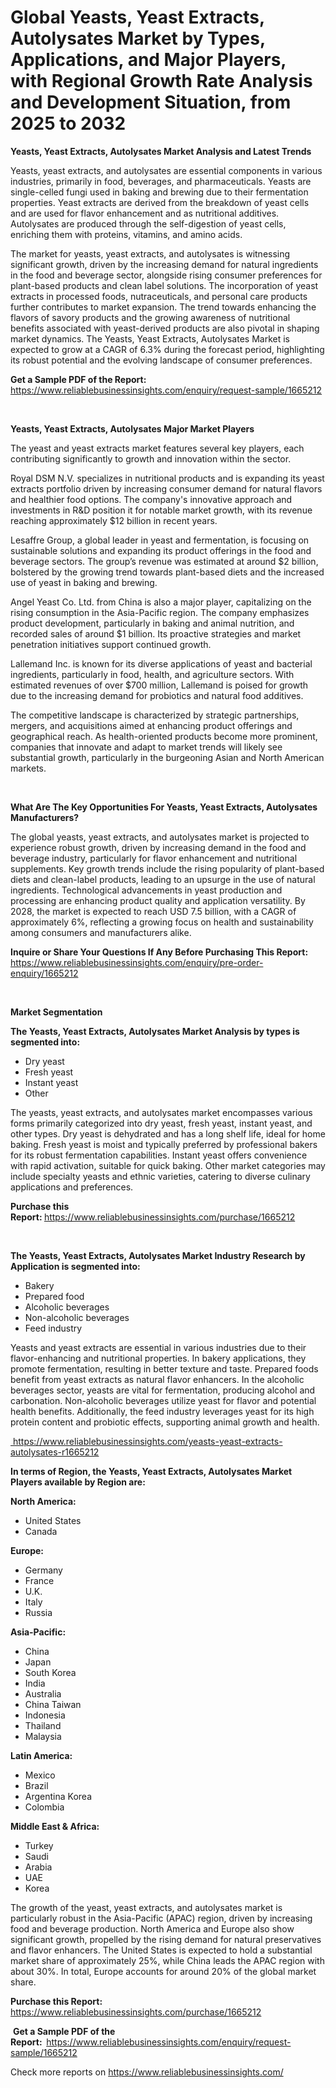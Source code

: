 <p><h1>Global Yeasts, Yeast Extracts, Autolysates Market by Types, Applications, and Major Players, with Regional Growth Rate Analysis and Development Situation, from 2025 to 2032</h1></p><p><strong>Yeasts, Yeast Extracts, Autolysates Market Analysis and Latest Trends</strong></p>
<p><p>Yeasts, yeast extracts, and autolysates are essential components in various industries, primarily in food, beverages, and pharmaceuticals. Yeasts are single-celled fungi used in baking and brewing due to their fermentation properties. Yeast extracts are derived from the breakdown of yeast cells and are used for flavor enhancement and as nutritional additives. Autolysates are produced through the self-digestion of yeast cells, enriching them with proteins, vitamins, and amino acids.</p><p>The market for yeasts, yeast extracts, and autolysates is witnessing significant growth, driven by the increasing demand for natural ingredients in the food and beverage sector, alongside rising consumer preferences for plant-based products and clean label solutions. The incorporation of yeast extracts in processed foods, nutraceuticals, and personal care products further contributes to market expansion. The trend towards enhancing the flavors of savory products and the growing awareness of nutritional benefits associated with yeast-derived products are also pivotal in shaping market dynamics. The Yeasts, Yeast Extracts, Autolysates Market is expected to grow at a CAGR of 6.3% during the forecast period, highlighting its robust potential and the evolving landscape of consumer preferences.</p></p>
<p><strong>Get a Sample PDF of the Report:&nbsp;</strong> <a href="https://www.reliablebusinessinsights.com/enquiry/request-sample/1665212?utm_campaign=113&utm_medium=2&utm_source=Github&utm_content=ia&utm_term=27022025&utm_id=yeasts-yeast-extracts-autolysates">https://www.reliablebusinessinsights.com/enquiry/request-sample/1665212</a></p>
<p>&nbsp;</p>
<p><strong>Yeasts, Yeast Extracts, Autolysates Major Market Players</strong></p>
<p><p>The yeast and yeast extracts market features several key players, each contributing significantly to growth and innovation within the sector. </p><p>Royal DSM N.V. specializes in nutritional products and is expanding its yeast extracts portfolio driven by increasing consumer demand for natural flavors and healthier food options. The company's innovative approach and investments in R&D position it for notable market growth, with its revenue reaching approximately $12 billion in recent years.</p><p>Lesaffre Group, a global leader in yeast and fermentation, is focusing on sustainable solutions and expanding its product offerings in the food and beverage sectors. The group’s revenue was estimated at around $2 billion, bolstered by the growing trend towards plant-based diets and the increased use of yeast in baking and brewing. </p><p>Angel Yeast Co. Ltd. from China is also a major player, capitalizing on the rising consumption in the Asia-Pacific region. The company emphasizes product development, particularly in baking and animal nutrition, and recorded sales of around $1 billion. Its proactive strategies and market penetration initiatives support continued growth.</p><p>Lallemand Inc. is known for its diverse applications of yeast and bacterial ingredients, particularly in food, health, and agriculture sectors. With estimated revenues of over $700 million, Lallemand is poised for growth due to the increasing demand for probiotics and natural food additives.</p><p>The competitive landscape is characterized by strategic partnerships, mergers, and acquisitions aimed at enhancing product offerings and geographical reach. As health-oriented products become more prominent, companies that innovate and adapt to market trends will likely see substantial growth, particularly in the burgeoning Asian and North American markets.</p></p>
<p>&nbsp;</p>
<p><strong>What Are The Key Opportunities For Yeasts, Yeast Extracts, Autolysates Manufacturers?</strong></p>
<p><p>The global yeasts, yeast extracts, and autolysates market is projected to experience robust growth, driven by increasing demand in the food and beverage industry, particularly for flavor enhancement and nutritional supplements. Key growth trends include the rising popularity of plant-based diets and clean-label products, leading to an upsurge in the use of natural ingredients. Technological advancements in yeast production and processing are enhancing product quality and application versatility. By 2028, the market is expected to reach USD 7.5 billion, with a CAGR of approximately 6%, reflecting a growing focus on health and sustainability among consumers and manufacturers alike.</p></p>
<p><strong>Inquire or Share Your Questions If Any Before Purchasing This Report:</strong> <a href="https://www.reliablebusinessinsights.com/enquiry/pre-order-enquiry/1665212?utm_campaign=113&utm_medium=2&utm_source=Github&utm_content=ia&utm_term=27022025&utm_id=yeasts-yeast-extracts-autolysates">https://www.reliablebusinessinsights.com/enquiry/pre-order-enquiry/1665212</a></p>
<p>&nbsp;</p>
<p><strong>Market Segmentation</strong></p>
<p><strong>The Yeasts, Yeast Extracts, Autolysates Market Analysis by types is segmented into:</strong></p>
<p><ul><li>Dry yeast</li><li>Fresh yeast</li><li>Instant yeast</li><li>Other</li></ul></p>
<p><p>The yeasts, yeast extracts, and autolysates market encompasses various forms primarily categorized into dry yeast, fresh yeast, instant yeast, and other types. Dry yeast is dehydrated and has a long shelf life, ideal for home baking. Fresh yeast is moist and typically preferred by professional bakers for its robust fermentation capabilities. Instant yeast offers convenience with rapid activation, suitable for quick baking. Other market categories may include specialty yeasts and ethnic varieties, catering to diverse culinary applications and preferences.</p></p>
<p><strong>Purchase this Report:&nbsp;</strong><a href="https://www.reliablebusinessinsights.com/purchase/1665212?utm_campaign=113&utm_medium=2&utm_source=Github&utm_content=ia&utm_term=27022025&utm_id=yeasts-yeast-extracts-autolysates">https://www.reliablebusinessinsights.com/purchase/1665212</a></p>
<p>&nbsp;</p>
<p><strong>The Yeasts, Yeast Extracts, Autolysates Market Industry Research by Application is segmented into:</strong></p>
<p><ul><li>Bakery</li><li>Prepared food</li><li>Alcoholic beverages</li><li>Non-alcoholic beverages</li><li>Feed industry</li></ul></p>
<p><p>Yeasts and yeast extracts are essential in various industries due to their flavor-enhancing and nutritional properties. In bakery applications, they promote fermentation, resulting in better texture and taste. Prepared foods benefit from yeast extracts as natural flavor enhancers. In the alcoholic beverages sector, yeasts are vital for fermentation, producing alcohol and carbonation. Non-alcoholic beverages utilize yeast for flavor and potential health benefits. Additionally, the feed industry leverages yeast for its high protein content and probiotic effects, supporting animal growth and health.</p></p>
<p><a href="https://www.reliablebusinessinsights.com/yeasts-yeast-extracts-autolysates-r1665212?utm_campaign=113&utm_medium=2&utm_source=Github&utm_content=ia&utm_term=27022025&utm_id=yeasts-yeast-extracts-autolysates">&nbsp;https://www.reliablebusinessinsights.com/yeasts-yeast-extracts-autolysates-r1665212</a></p>
<p><strong>In terms of Region, the Yeasts, Yeast Extracts, Autolysates Market Players available by Region are:</strong></p>
<p>
    <p> <strong> North America: </strong>
        <ul>
            <li>United States</li>
            <li>Canada</li>
        </ul>
        </p> 
    <p> <strong> Europe: </strong>
        <ul>
            <li>Germany</li>
            <li>France</li>
            <li>U.K.</li>
            <li>Italy</li>
            <li>Russia</li>
        </ul>
        </p> 
    <p> <strong> Asia-Pacific: </strong>
        <ul>
            <li>China</li>
            <li>Japan</li>
            <li>South Korea</li>
            <li>India</li>
            <li>Australia</li>
            <li>China Taiwan</li>
            <li>Indonesia</li>
            <li>Thailand</li>
            <li>Malaysia</li>
        </ul>
        </p> 
    <p> <strong> Latin America: </strong>
        <ul>
            <li>Mexico</li>
            <li>Brazil</li>
            <li>Argentina Korea</li>
            <li>Colombia</li>
        </ul>
        </p> 
    <p> <strong> Middle East & Africa: </strong>
        <ul>
            <li>Turkey</li>
            <li>Saudi</li>
            <li>Arabia</li>
            <li>UAE</li>
            <li>Korea</li>
        </ul>
    </p>
    </p>
<p><p>The growth of the yeast, yeast extracts, and autolysates market is particularly robust in the Asia-Pacific (APAC) region, driven by increasing food and beverage production. North America and Europe also show significant growth, propelled by the rising demand for natural preservatives and flavor enhancers. The United States is expected to hold a substantial market share of approximately 25%, while China leads the APAC region with about 30%. In total, Europe accounts for around 20% of the global market share.</p></p>
<p><strong>Purchase this Report: </strong><a href="https://www.reliablebusinessinsights.com/purchase/1665212?utm_campaign=113&utm_medium=2&utm_source=Github&utm_content=ia&utm_term=27022025&utm_id=yeasts-yeast-extracts-autolysates">https://www.reliablebusinessinsights.com/purchase/1665212</a></p>
<p>&nbsp;<strong>Get a Sample PDF of the Report:&nbsp;&nbsp;</strong><a href="https://www.reliablebusinessinsights.com/enquiry/request-sample/1665212?utm_campaign=113&utm_medium=2&utm_source=Github&utm_content=ia&utm_term=27022025&utm_id=yeasts-yeast-extracts-autolysates">https://www.reliablebusinessinsights.com/enquiry/request-sample/1665212</a></p>
<p><strong></strong></p>
<p>Check more reports on <a href="https://www.reliablebusinessinsights.com/?utm_campaign=113&utm_medium=2&utm_source=Github&utm_content=ia&utm_term=27022025&utm_id=yeasts-yeast-extracts-autolysates">https://www.reliablebusinessinsights.com/</a></p>